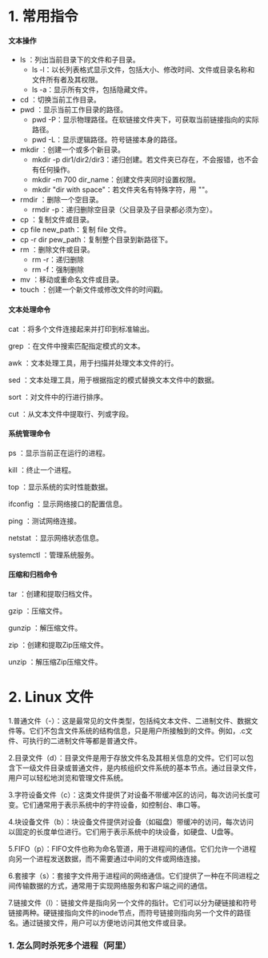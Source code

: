 # 1. 常用指令

#### 文本操作

- ls ：列出当前⽬录下的⽂件和⼦⽬录。 
  - ls -l：以长列表格式显示文件，包括大小、修改时间、文件或目录名称和文件所有者及其权限。
  - ls -a：显示所有文件，包括隐藏文件。
- cd ：切换当前⼯作⽬录。 
- pwd ：显示当前⼯作⽬录的路径。 
  - pwd -P：显示物理路径。在软链接文件夹下，可获取当前链接指向的实际路径。
  - pwd -L：显示逻辑路径。符号链接本身的路径。
- mkdir ：创建⼀个或多个新⽬录。 
  - mkdir -p dir1/dir2/dir3：递归创建。若文件夹已存在，不会报错，也不会有任何操作。
  - mkdir -m 700 dir_name：创建文件夹同时设置权限。
  - mkdir "dir with space"：若文件夹名有特殊字符，用 ""。
- rmdir ：删除⼀个空⽬录。
  - rmdir -p：递归删除空目录（父目录及子目录都必须为空）。
-  cp ：复制⽂件或⽬录。 
  - cp file new_path：复制 file 文件。
  - cp -r dir pew_path：复制整个目录到新路径下。
- rm ：删除⽂件或⽬录。 
  - rm -r：递归删除
  - rm -f：强制删除
- mv ：移动或重命名⽂件或⽬录。 
- touch ：创建⼀个新⽂件或修改⽂件的时间戳。 

#### ⽂本处理命令 

cat ：将多个⽂件连接起来并打印到标准输出。 

grep ：在⽂件中搜索匹配指定模式的⽂本。 

awk ：⽂本处理⼯具，⽤于扫描并处理⽂本⽂件的⾏。 

sed ：⽂本处理⼯具，⽤于根据指定的模式替换⽂本⽂件中的数据。 

sort ：对⽂件中的⾏进⾏排序。 

cut ：从⽂本⽂件中提取⾏、列或字段。 

#### 系统管理命令 

ps ：显示当前正在运⾏的进程。

 kill ：终⽌⼀个进程。

 top ：显示系统的实时性能数据。 

ifconfig ：显示⽹络接⼝的配置信息。 

ping ：测试⽹络连接。 

netstat ：显示⽹络状态信息。 

systemctl ：管理系统服务。 

#### 压缩和归档命令 

tar ：创建和提取归档⽂件。 

gzip ：压缩⽂件。

 gunzip ：解压缩⽂件。

 zip ：创建和提取Zip压缩⽂件。 

unzip ：解压缩Zip压缩⽂件。

# 2. Linux 文件

1.普通文件（-）：这是最常见的文件类型，包括纯文本文件、二进制文件、数据文件等。它们不包含文件系统的结构信息，只是用户所接触到的文件。例如，.c文件、可执行的二进制文件等都是普通文件。

2.目录文件（d）：目录文件是用于存放文件名及其相关信息的文件。它们可以包含下一级文件目录或普通文件，是内核组织文件系统的基本节点。通过目录文件，用户可以轻松地浏览和管理文件系统。

3.字符设备文件（c）：这类文件提供了对设备不带缓冲区的访问，每次访问长度可变。它们通常用于表示系统中的字符设备，如控制台、串口等。

4.块设备文件（b）：块设备文件提供对设备（如磁盘）带缓冲的访问，每次访问以固定的长度单位进行。它们用于表示系统中的块设备，如硬盘、U盘等。

5.FIFO（p）：FIFO文件也称为命名管道，用于进程间的通信。它们允许一个进程向另一个进程发送数据，而不需要通过中间的文件或网络连接。

6.套接字（s）：套接字文件用于进程间的网络通信。它们提供了一种在不同进程之间传输数据的方式，通常用于实现网络服务和客户端之间的通信。

7.链接文件（l）：链接文件是指向另一个文件的指针。它们可以分为硬链接和符号链接两种。硬链接指向文件的inode节点，而符号链接则指向另一个文件的路径名。通过链接文件，用户可以方便地访问其他文件或目录。

### 1. 怎么同时杀死多个进程（阿里）

